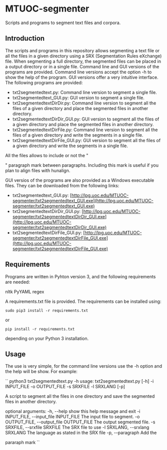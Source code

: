 # MTUOC-segmenter
Scripts and programs to segment text files and corpora.

## Introduction

The scripts and programs in this repository allows segmenting a text file or all the files in a given directory using a SRX (Segmentation Rules eXchange) file. When segmenting a full directory, the segmented files can be placed in a output directory or in a single file. Command line and GUI versions of the programs are provided. Command line versions accept the option -h to show the help of the program. GUI versions offer a very intuitive interface. The following programs are provided:

* txt2segmentedtext.py: Command line version to segment a single file.
* txt2segmentedtext_GUI.py: GUI version to segment a single file.
* txt2segmentedtextDirDir.py: Command line version to segment all the files of a given directory and place the segmented files in another directory.
* txt2segmentedtextDirDir_GUI.py: GUI version to segment all the files of a given directory and place the segmented files in another directory.
* txt2segmentedtextDirFile.py: Command line version to segment all the files of a given directory and write the segments in a single file.
* txt2segmentedtextDirFile_GUI.py: GUI version to segment all the files of a given directory and write the segments in a single file.

All the files allows to include or not the "<p>" paragraph mark between paragraphs. Including this mark is useful if you plan to align files with hunalign.

GUI versios of the programs are also provided as a Windows executable files. They can be downloaded from the following links:

* txt2segmentedtext_GUI.py: [http://lpg.uoc.edu/MTUOC-segmenter/txt2segmentedtext_GUI.exe](http://lpg.uoc.edu/MTUOC-segmenter/txt2segmentedtext_GUI.exe)
* txt2segmentedtextDirDir_GUI.py: [http://lpg.uoc.edu/MTUOC-segmenter/txt2segmentedtextDirDir_GUI.exe](http://lpg.uoc.edu/MTUOC-segmenter/txt2segmentedtextDirDir_GUI.exe)
* txt2segmentedtextDirFile_GUI.py: [http://lpg.uoc.edu/MTUOC-segmenter/txt2segmentedtextDirFile_GUI.exe](http://lpg.uoc.edu/MTUOC-segmenter/txt2segmentedtextDirFile_GUI.exe)

## Requirements
  
Programs are written in Pyhton version 3, and the following requirements are needed:
  
nltk
PyYAML
regex

A requirements.txt file is provided. The requirements can be installed using:
  
``sudo pip3 install -r requirements.txt``
  
  or 
  
  ``pip install -r requirements.txt``
  
  depending on your Python 3 installation.
  
  ## Usage
  
  The use is very simple, for the command line versions use the -h option and the help will be show. For example:
  
  ``
  python3 txt2segmentedtext.py -h
usage: txt2segmentedtext.py [-h] -i INPUT_FILE -o OUTPUT_FILE -s SRXFILE -l SRXLANG [-p]

A script to segment all the files in one directory and save the segmented files in another directory.

optional arguments:
  -h, --help            show this help message and exit
  -i INPUT_FILE, --input_file INPUT_FILE
                        The input file to segment.
  -o OUTPUT_FILE, --output_file OUTPUT_FILE
                        The output segmented file.
  -s SRXFILE, --srxfile SRXFILE
                        The SRX file to use
  -l SRXLANG, --srxlang SRXLANG
                        The language as stated in the SRX file
  -p, --paragraph       Add the <p> pararaph mark
  ``
    
  
  
  
